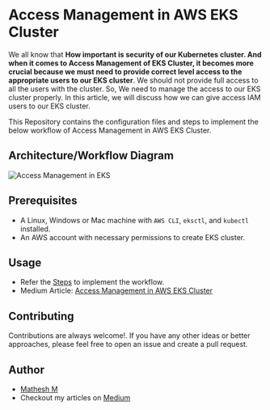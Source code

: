 # Access Management in AWS EKS Cluster

We all know that **How important is security of our Kubernetes cluster. And when it comes to Access Management of EKS Cluster, it becomes more crucial because we must need to provide correct level access to the appropriate users to our EKS cluster**. We should not provide full access to all the users with the cluster. So, We need to manage the access to our EKS cluster properly. In this article, we will discuss how we can give access IAM users to our EKS cluster.<br>

This Repository contains the configuration files and steps to implement the below workflow of Access Management in AWS EKS Cluster.


## Architecture/Workflow Diagram

![Access Management in EKS](https://github.com/user-attachments/assets/3170a6d6-34c3-43d0-b50f-7a4ad5a6b540)


## Prerequisites

- A Linux, Windows or Mac machine with `AWS CLI`, `eksctl`, and `kubectl` installed.
- An AWS account with necessary permissions to create EKS cluster.

## Usage

- Refer the [Steps](./steps.md) to implement the workflow.<br>
- Medium Article: [Access Management in AWS EKS Cluster](https://medium.com/towards-aws/granting-iam-users-access-to-eks-clusters-a-step-by-step-guide-fc8639dcea39)

## Contributing

Contributions are always welcome!. If you have any other ideas or better approaches, please feel free to open an issue and create a pull request.

## Author

- [Mathesh M](https://www.linkedin.com/in/mathesh-me/)
- Checkout my articles on [Medium](https://medium.com/@mathesh-me)

